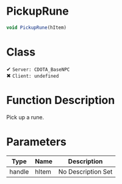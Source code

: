 # PickupRune
```js
void PickupRune(hItem)
```
# Class
✔ `Server: CDOTA_BaseNPC`  
✖ `Client: undefined`  

# Function Description
Pick up a rune.
# Parameters
Type|Name|Description
--|--|--
handle|hItem|No Description Set
